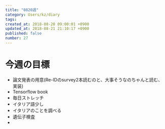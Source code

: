 ```yaml
---
title: "0820週"
category: Users/kz/diary
tags: 
created_at: 2018-08-20 09:00:01 +0900
updated_at: 2018-08-21 21:10:17 +0900
published: false
number: 27
---
```


# 今週の目標
* 論文発表の用意(Re-IDのsurvey2本読むのと、大事そうなのちゃんと読む、実装)
* Tensorflow book
* 毎日ストレッチ
* イタリア語少し
* イタリアのことを調べる
* 遺伝子検査
* 
